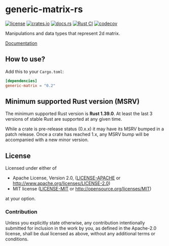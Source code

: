 # generic-matrix-rs

[![license](https://img.shields.io/crates/l/generic-matrix.svg)](#license)
[![crates.io](https://img.shields.io/crates/v/generic-matrix.svg)](https://crates.io/crates/generic-matrix)
[![docs.rs](https://img.shields.io/docsrs/generic-matrix/latest)](https://docs.rs/generic-matrix/latest/)
[![Rust CI](https://github.com/gifnksm/generic-matrix-rs/actions/workflows/rust-ci.yml/badge.svg)](https://github.com/gifnksm/generic-matrix-rs/actions/workflows/rust-ci.yml)
[![codecov](https://codecov.io/gh/gifnksm/generic-matrix-rs/branch/master/graph/badge.svg?token=qbYUpthyTl)](https://codecov.io/gh/gifnksm/generic-matrix-rs)

Manipulations and data types that represent 2d matrix.

[Documentation](https://docs.rs/generic-matrix/)

## How to use?

Add this to your `Cargo.toml`:

```toml
[dependencies]
generic-matrix = "0.2"
```

## Minimum supported Rust version (MSRV)

The minimum supported Rust version is **Rust 1.39.0**.
At least the last 3 versions of stable Rust are supported at any given time.

While a crate is pre-release status (0.x.x) it may have its MSRV bumped in a patch release.
Once a crate has reached 1.x, any MSRV bump will be accompanied with a new minor version.

## License

Licensed under either of

* Apache License, Version 2.0, ([LICENSE-APACHE](LICENSE-APACHE) or <http://www.apache.org/licenses/LICENSE-2.0>)
* MIT license ([LICENSE-MIT](LICENSE-MIT) or <http://opensource.org/licenses/MIT>)

at your option.

### Contribution

Unless you explicitly state otherwise, any contribution intentionally
submitted for inclusion in the work by you, as defined in the Apache-2.0
license, shall be dual licensed as above, without any additional terms or
conditions.
